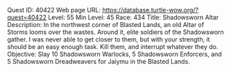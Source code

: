 Quest ID: 40422
Web page URL: https://database.turtle-wow.org/?quest=40422
Level: 55
Min Level: 45
Race: 434
Title: Shadowsworn Altar
Description: In the northwest corner of Blasted Lands, an old Altar of Storms looms over the wastes. Around it, elite soldiers of the Shadowsworn gather. I was never able to get closer to them, but with your strength, it should be an easy enough task. Kill them, and interrupt whatever they do.
Objective: Slay 10 Shadowsworn Warlocks, 5 Shadowsworn Enforcers, and 5 Shadowsworn Dreadweavers for Jaiymu in the Blasted Lands.
